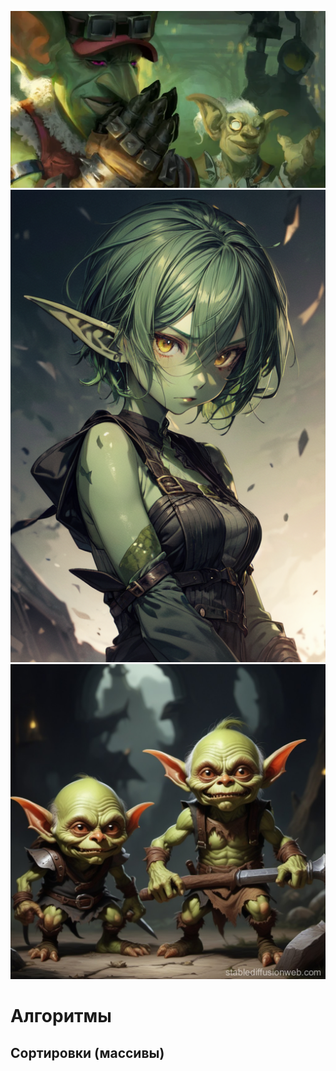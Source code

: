 ![plot](./assets/warcraft-goblin-way.webp)
![plot](./assets/girl_goblin.webp)
![plot](./assets/two_goblins.jpg)



# Алгоритмы
## Сортировки (массивы)